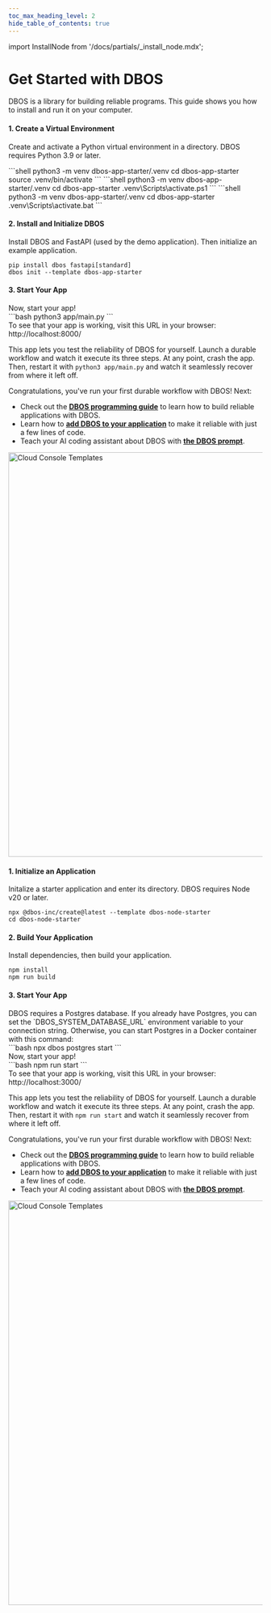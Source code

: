 ```yaml
---
toc_max_heading_level: 2
hide_table_of_contents: true
---
```


import InstallNode from '/docs/partials/_install_node.mdx';

# Get Started with DBOS

DBOS is a library for building reliable programs.
This guide shows you how to install and run it on your computer.

<LargeTabs groupId="language">
<LargeTabItem value="python" label="Python">

<section className="row list">
<article className="col col--6">

#### 1. Create a Virtual Environment
Create and activate a Python virtual environment in a directory.
DBOS requires Python 3.9 or later.

</article>

<article className="col col--6">

<Tabs groupId="operating-systems" className="small-tabs">
<TabItem value="maclinux" label="macOS or Linux">
```shell
python3 -m venv dbos-app-starter/.venv
cd dbos-app-starter
source .venv/bin/activate
```
</TabItem>
<TabItem value="win-ps" label="Windows (PowerShell)">
```shell
python3 -m venv dbos-app-starter/.venv
cd dbos-app-starter
.venv\Scripts\activate.ps1
```
</TabItem>
<TabItem value="win-cmd" label="Windows (cmd)">
```shell
python3 -m venv dbos-app-starter/.venv
cd dbos-app-starter
.venv\Scripts\activate.bat
```
</TabItem>
</Tabs>

</article>
</section>

<section className="row list">
<article className="col col--6">

#### 2. Install and Initialize DBOS
Install DBOS and FastAPI (used by the demo application).
Then initialize an example application.

</article>

<article className="col col--6">

```shell
pip install dbos fastapi[standard]
dbos init --template dbos-app-starter
```

</article>
</section>


#### 3. Start Your App

<section className="row list">

<article className="col col--6">
Now, start your app!
</article>

<article className="col col--6">
```bash
python3 app/main.py
```
</article>

<article className="col col--6">
To see that your app is working, visit this URL in your browser: http://localhost:8000/

This app lets you test the reliability of DBOS for yourself.
Launch a durable workflow and watch it execute its three steps.
At any point, crash the app.
Then, restart it with `python3 app/main.py` and watch it seamlessly recover from where it left off.


Congratulations, you've run your first durable workflow with DBOS!
Next:

- Check out the [**DBOS programming guide**](./python/programming-guide.md) to learn how to build reliable applications with DBOS.
- Learn how to [**add DBOS to your application**](./python/integrating-dbos.md) to make it reliable with just a few lines of code.
- Teach your AI coding assistant about DBOS with [**the DBOS prompt**](./python/prompting.md).

</article>

<article className="col col--6">
<BrowserWindow url="http://localhost:8000/">
<img src={require('@site/static/img/quickstart/python-app-starter.png').default} alt="Cloud Console Templates" width="800" className="custom-img"/>
</BrowserWindow>
</article>

<article className="col col--6">
</article>

</section>

</LargeTabItem>

<LargeTabItem value="typescript" label="TypeScript">

<section className="row list">
<article className="col col--6">

#### 1. Initialize an Application
Initalize a starter application and enter its directory.
DBOS requires Node v20 or later.
</article>

<article className="col col--6">

```shell
npx @dbos-inc/create@latest --template dbos-node-starter
cd dbos-node-starter
```

</article>
</section>

<section className="row list">
<article className="col col--6">

#### 2. Build Your Application
Install dependencies, then build your application.

</article>

<article className="col col--6">

```shell
npm install
npm run build
```

</article>
</section>


#### 3. Start Your App

<section className="row list">

<article className="col col--6">
DBOS requires a Postgres database.
If you already have Postgres, you can set the `DBOS_SYSTEM_DATABASE_URL` environment variable to your connection string.
Otherwise, you can start Postgres in a Docker container with this command:
</article>

<article className="col col--6">
```bash
npx dbos postgres start
```
</article>

<article className="col col--6">
Now, start your app!

</article>

<article className="col col--6">
```bash
npm run start
```
</article>

<article className="col col--6">
To see that your app is working, visit this URL in your browser: http://localhost:3000/

This app lets you test the reliability of DBOS for yourself.
Launch a durable workflow and watch it execute its three steps.
At any point, crash the app.
Then, restart it with `npm run start` and watch it seamlessly recover from where it left off.


Congratulations, you've run your first durable workflow with DBOS!
Next:

- Check out the [**DBOS programming guide**](./typescript/programming-guide.md) to learn how to build reliable applications with DBOS.
- Learn how to [**add DBOS to your application**](./typescript/integrating-dbos.md) to make it reliable with just a few lines of code.
- Teach your AI coding assistant about DBOS with [**the DBOS prompt**](./typescript/prompting.md).
</article>

<article className="col col--6">
<BrowserWindow url="http://localhost:3000/">
<img src={require('@site/static/img/quickstart/node-app-starter.png').default} alt="Cloud Console Templates" width="800" className="custom-img"/>
</BrowserWindow>
</article>


</section>

</LargeTabItem>
</LargeTabs>
